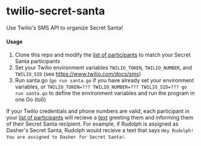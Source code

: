 # twilio-secret-santa
Use Twilio's SMS API to organize Secret Santa!

#### Usage
1. Clone this repo and modify the [list of participants](https://github.com/abedef/twilio-secret-santa/blob/d78d4e842ae98e19aa46d797cdd7d1dc89ef816a/santa.go#L30) to match your Secret Santa participants
2. Set your Twilio environment variables `TWILIO_TOKEN`, `TWILIO_NUMBER`, and `TWILIO_SID` (see https://www.twilio.com/docs/sms)
3. Run santa.go (`go run santa.go` if you have already set your environment variables, or `TWILIO_TOKEN=??? TWILIO_NUMBER=??? TWILIO_SID=??? go run santa.go` to define the environment variables and run the program in one Go (lol))

If your Twilio credentials and phone numbers are valid, each participant in your [list of participants](https://github.com/abedef/twilio-secret-santa/blob/d78d4e842ae98e19aa46d797cdd7d1dc89ef816a/santa.go#L30) will recieve a [text](https://github.com/abedef/twilio-secret-santa/blob/d78d4e842ae98e19aa46d797cdd7d1dc89ef816a/santa.go#L71) greeting them and informing them of their Secret Santa recipient. For example, if Rudolph is assigned as Dasher's Secret Santa, Rudolph would recieve a text that says `Hey Rudolph! You are assigned to Dasher for Secret Santa!`.
